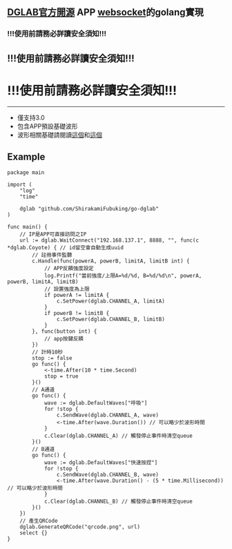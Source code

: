 ## [DGLAB官方開源](https://github.com/DG-LAB-OPENSOURCE/DG-LAB-OPENSOURCE) APP [websocket](https://github.com/DG-LAB-OPENSOURCE/DG-LAB-OPENSOURCE/blob/main/socket/README.md)的golang實現

### !!!使用前請務必詳讀安全須知!!!
## !!!使用前請務必詳讀安全須知!!!
# !!!使用前請務必詳讀安全須知!!!
---
- 僅支持3.0
- 包含APP預設基礎波形
- 波形相關基礎請閱讀[這個](https://github.com/DG-LAB-OPENSOURCE/DG-LAB-OPENSOURCE/blob/main/coyote/extra/README.md)和[這個](https://github.com/DG-LAB-OPENSOURCE/DG-LAB-OPENSOURCE/blob/main/coyote/v3/README_V3.md)
## Example
```golang
package main

import (
	"log"
	"time"

	dglab "github.com/ShirakamiFubuking/go-dglab"
)

func main() {
	// IP是APP可直接訪問之IP
	url := dglab.WaitConnect("192.168.137.1", 8888, "", func(c *dglab.Coyote) { // id留空會自動生成uuid
		// 註冊事件監聽
		c.Handle(func(powerA, powerB, limitA, limitB int) {
			// APP反饋強度設定
			log.Printf("當前強度/上限A=%d/%d, B=%d/%d\n", powerA, powerB, limitA, limitB)
			// 設置強度為上限
			if powerA != limitA {
				c.SetPower(dglab.CHANNEL_A, limitA)
			}
			if powerB != limitB {
				c.SetPower(dglab.CHANNEL_B, limitB)
			}
		}, func(button int) {
			// app按鍵反饋
		})
		// 計時10秒
		stop := false
		go func() {
			<-time.After(10 * time.Second)
			stop = true
		}()
		// A通道
		go func() {
			wave := dglab.DefaultWaves["呼吸"]
			for !stop {
				c.SendWave(dglab.CHANNEL_A, wave)
				<-time.After(wave.Duration()) // 可以略少於波形時間
			}
			c.Clear(dglab.CHANNEL_A) // 觸發停止事件時清空queue
		}()
		// B通道
		go func() {
			wave := dglab.DefaultWaves["快速按捏"]
			for !stop {
				c.SendWave(dglab.CHANNEL_B, wave)
				<-time.After(wave.Duration() - (5 * time.Millisecond)) // 可以略少於波形時間
			}
			c.Clear(dglab.CHANNEL_B) // 觸發停止事件時清空queue
		}()
	})
	// 產生QRCode
	dglab.GenerateQRCode("qrcode.png", url)
	select {}
}
```